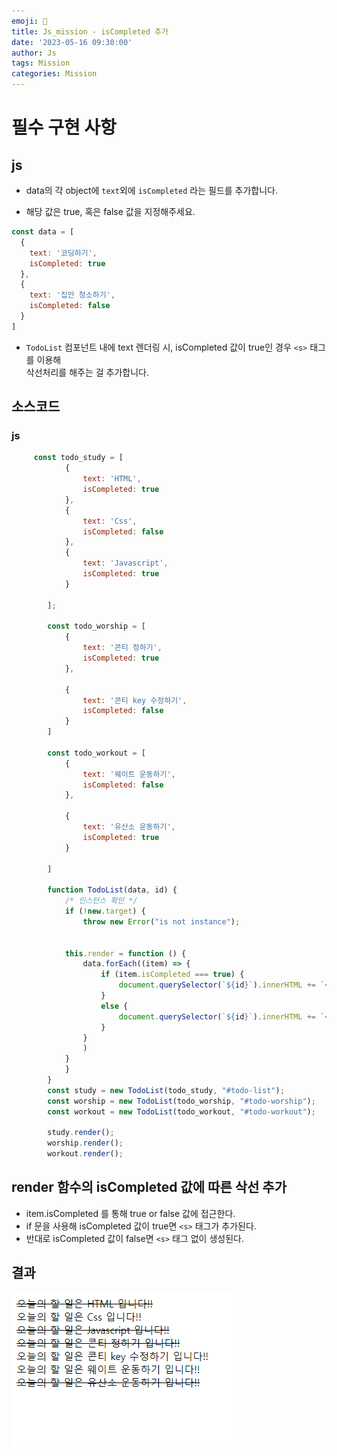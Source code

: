 ```yaml
---
emoji: 📝
title: Js_mission - isCompleted 추가   
date: '2023-05-16 09:30:00'
author: Js 
tags: Mission
categories: Mission  
---
```


# 필수 구현 사항 

## js
+ data의 각 object에 `text`외에 `isCompleted` 라는 필드를 추가합니다. 

+ 해당 값은 true, 혹은 false 값을 지정해주세요.

```js
const data = [
  { 
    text: '코딩하기',
    isCompleted: true
  },
  {
    text: '집안 청소하기',
    isCompleted: false
  }
]
``` 
+ `TodoList` 컴포넌트 내에 text 렌더링 시, isCompleted 값이 true인 경우 `<s>` 태그를 이용해    
  삭선처리를 해주는 걸 추가합니다.


## 소스코드 


### js 
```js 
     const todo_study = [
            {
                text: 'HTML',
                isCompleted: true
            },
            {
                text: 'Css',
                isCompleted: false
            },
            {
                text: 'Javascript',
                isCompleted: true
            }

        ];

        const todo_worship = [
            {
                text: '콘티 정하기',
                isCompleted: true
            },

            {
                text: '콘티 key 수정하기',
                isCompleted: false
            }
        ]

        const todo_workout = [
            {
                text: '웨이트 운동하기',
                isCompleted: false
            },

            {
                text: '유산소 운동하기',
                isCompleted: true
            }

        ]

        function TodoList(data, id) {
            /* 인스턴스 확인 */
            if (!new.target) {
                throw new Error("is not instance");


            this.render = function () {
                data.forEach((item) => {
                    if (item.isCompleted === true) {
                        document.querySelector(`${id}`).innerHTML += `<div><s>오늘의 할 일은 ${item.text} 입니다!!<s></div>`;
                    }
                    else {
                        document.querySelector(`${id}`).innerHTML += `<div>오늘의 할 일은 ${item.text} 입니다!!</div>`;
                    }
                }
                )
            } 
            }
        }
        const study = new TodoList(todo_study, "#todo-list");
        const worship = new TodoList(todo_worship, "#todo-worship");
        const workout = new TodoList(todo_workout, "#todo-workout");

        study.render();
        worship.render();
        workout.render();
``` 

## render 함수의 isCompleted 값에 따른 삭선 추가 
+ item.isCompleted 를 통해 true or false 값에 접근한다.  
+ if 문을 사용해 isCompleted 값이 true면 `<s>` 태그가 추가된다. 
+ 반대로 isCompleted 값이 false면 `<s>` 태그 없이 생성된다.

## 결과 
![결과4](mission_result\result_4.png) 
```toc
``` 